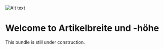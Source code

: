 ![Alt text](docs/logo.png?raw=true "logo")


# Welcome to Artikelbreite und -höhe
This bundle is still under construction.
